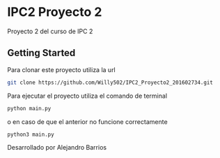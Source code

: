 # IPC2 Proyecto 2

Proyecto 2 del curso de IPC 2

## Getting Started

Para clonar este proyecto utiliza la url
```bash
git clone https://github.com/Willy502/IPC2_Proyecto2_201602734.git
```

Para ejecutar el proyecto utiliza el comando de terminal

```bash
python main.py
```

o en caso de que el anterior no funcione correctamente

```bash
python3 main.py
```

Desarrollado por Alejandro Barrios